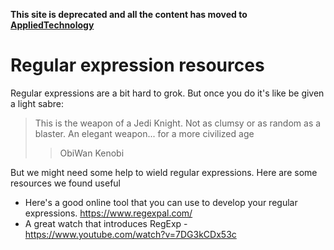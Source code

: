 **This site is deprecated and all the content has moved to [AppliedTechnology](https://appliedtechnology.github.io/protips/)**

# Regular expression resources

Regular expressions are a bit hard to grok. But once you do it's like be given a light sabre:

> This is the weapon of a Jedi Knight. Not as clumsy or as random as a blaster. An elegant weapon... for a more civilized age
>
> > ObiWan Kenobi

But we might need some help to wield regular expressions. Here are some resources we found useful

* Here's a good online tool that you can use to develop your regular expressions. https://www.regexpal.com/
* A great watch that introduces RegExp - https://www.youtube.com/watch?v=7DG3kCDx53c




